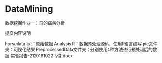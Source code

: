 # DataMining
数据挖掘作业一：马的疝病分析

提交内容说明

  horsedata.txt：原始数据
  Analysis.R：数据预处理源码，使用R语言编写
  pic文件夹：可视化结果
  PreprocessedData文件夹：分别使用4种方法进行预处理后的数据
  实验报告-2120161022马俊.docx
